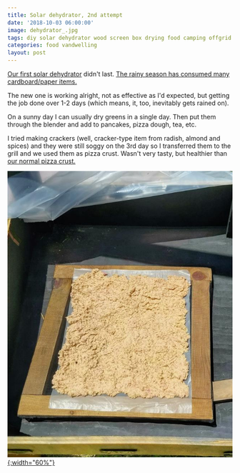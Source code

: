 ```yaml
---
title: Solar dehydrator, 2nd attempt
date: '2018-10-03 06:00:00'
image: dehydrator_.jpg
tags: diy solar dehydrator wood screen box drying food camping offgrid
categories: food vandwelling
layout: post
---
```


[Our first solar dehydrator](https://reverdecer.annalisagross.com/2018/08/19/solar-dehydrator-1st-attempt/) didn't last. [The rainy season has consumed many cardboard/paper items.](https://reverdecer.annalisagross.com/2018/09/17/our-favorite-mistakes/)

The new one is working alright, not as effective as I'd expected, but getting the job done over 1-2 days (which means, it, too, inevitably gets rained on).

On a sunny day I can usually dry greens in a single day. Then put them through the blender and add to pancakes, pizza dough, tea, etc.

I tried making crackers (well, cracker-type item from radish, almond and spices) and they were still soggy on the 3rd day so I transferred them to the grill and we used them as pizza crust. Wasn't very tasty, but healthier than [our normal pizza crust.](https://reverdecer.annalisagross.com/2018/09/10/pizza-on-the-grill/)

[![](/images/drying_crackers_.jpg){:width="60%"}](/images/drying_crackers.jpg)
